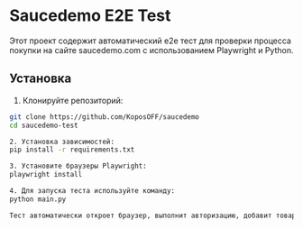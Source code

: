 # Saucedemo E2E Test

Этот проект содержит автоматический e2e тест для проверки процесса покупки на сайте saucedemo.com с использованием Playwright и Python.

## Установка

1. Клонируйте репозиторий:

```bash
git clone https://github.com/KoposOFF/saucedemo
cd saucedemo-test

2. Установка зависимостей:
pip install -r requirements.txt

3. Установите браузеры Playwright:
playwright install

4. Для запуска теста используйте команду:
python main.py

Тест автоматически откроет браузер, выполнит авторизацию, добавит товар в корзину, оформит покупку и проверит успешное завершение.
